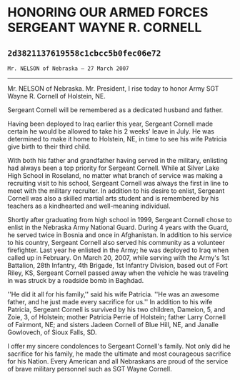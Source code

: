 # HONORING OUR ARMED FORCES SERGEANT WAYNE R. CORNELL
## `2d3821137619558c1cbcc5b0fec06e72`
`Mr. NELSON of Nebraska — 27 March 2007`

---


Mr. NELSON of Nebraska. Mr. President, I rise today to honor Army SGT 
Wayne R. Cornell of Holstein, NE.

Sergeant Cornell will be remembered as a dedicated husband and 
father.


Having been deployed to Iraq earlier this year, Sergeant Cornell made 
certain he would be allowed to take his 2 weeks' leave in July. He was 
determined to make it home to Holstein, NE, in time to see his wife 
Patricia give birth to their third child.

With both his father and grandfather having served in the military, 
enlisting had always been a top priority for Sergeant Cornell. While at 
Silver Lake High School in Roseland, no matter what branch of service 
was making a recruiting visit to his school, Sergeant Cornell was 
always the first in line to meet with the military recruiter. In 
addition to his desire to enlist, Sergeant Cornell was also a skilled 
martial arts student and is remembered by his teachers as a kindhearted 
and well-meaning individual.

Shortly after graduating from high school in 1999, Sergeant Cornell 
chose to enlist in the Nebraska Army National Guard. During 4 years 
with the Guard, he served twice in Bosnia and once in Afghanistan. In 
addition to his service to his country, Sergeant Cornell also served 
his community as a volunteer firefighter. Last year he enlisted in the 
Army; he was deployed to Iraq when called up in February. On March 20, 
2007, while serving with the Army's 1st Battalion, 28th Infantry, 4th 
Brigade, 1st Infantry Division, based out of Fort Riley, KS, Sergeant 
Cornell passed away when the vehicle he was traveling in was struck by 
a roadside bomb in Baghdad.

''He did it all for his family,'' said his wife Patricia. ''He was an 
awesome father, and he just made every sacrifice for us.'' In addition 
to his wife Patricia, Sergeant Cornell is survived by his two children, 
Dameion, 5, and Zoie, 3, of Holstein; mother Patricia Perrie of 
Holstein; father Larry Cornell of Fairmont, NE; and sisters Jadeen 
Cornell of Blue Hill, NE, and Janalle Gowlovech, of Sioux Falls, SD.

I offer my sincere condolences to Sergeant Cornell's family. Not only 
did he sacrifice for his family, he made the ultimate and most 
courageous sacrifice for his Nation. Every American and all Nebraskans 
are proud of the service of brave military personnel such as SGT Wayne 
Cornell.